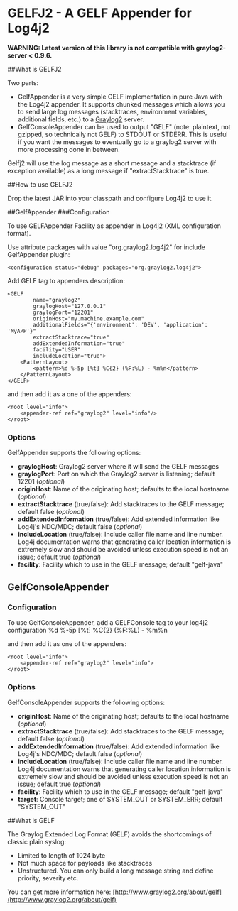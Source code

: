 # GELFJ2 - A GELF Appender for Log4j2

**WARNING: Latest version of this library is not compatible with graylog2-server < 0.9.6.**

##What is GELFJ2

Two parts:
 - GelfAppender is a very simple GELF implementation in pure Java with the Log4j2 appender. It supports chunked messages which allows you to send large log messages (stacktraces, environment variables, additional fields, etc.) to a [Graylog2](http://www.graylog2.org/) server.
 - GelfConsoleAppender can be used to output "GELF" (note: plaintext, not gzipped, so technically not GELF) to STDOUT or STDERR. This is useful if you want the messages to eventually go to a graylog2 server with more processing done in between.

Gelfj2 will use the log message as a short message and a stacktrace (if exception available) as a long message if "extractStacktrace" is true.

##How to use GELFJ2

Drop the latest JAR into your classpath and configure Log4j2 to use it.

##GelfAppender
###Configuration

To use GELFAppender Facility as appender in Log4j2 (XML configuration format).

Use attribute packages with value "org.graylog2.log4j2" for include GelfAppender plugin:

	<configuration status="debug" packages="org.graylog2.log4j2">

Add GELF tag to appenders description:

	<GELF
			name="graylog2"
			graylogHost="127.0.0.1"
			graylogPort="12201"
			originHost="my.machine.example.com"
			additionalFields="{'environment': 'DEV', 'application': 'MyAPP'}"
			extractStacktrace="true"
			addExtendedInformation="true"
			facility="USER"
			includeLocation="true">
		<PatternLayout>
			<pattern>%d %-5p [%t] %C{2} (%F:%L) - %m%n</pattern>
		</PatternLayout>
	</GELF>

and then add it as a one of the appenders:

	<root level="info">
		<appender-ref ref="graylog2" level="info"/>
	</root>

### Options

GelfAppender supports the following options:

- **graylogHost**: Graylog2 server where it will send the GELF messages
- **graylogPort**: Port on which the Graylog2 server is listening; default 12201 (*optional*)
- **originHost**: Name of the originating host; defaults to the local hostname (*optional*)
- **extractStacktrace** (true/false): Add stacktraces to the GELF message; default false (*optional*)
- **addExtendedInformation** (true/false): Add extended information like Log4j's NDC/MDC; default false (*optional*)
- **includeLocation** (true/false): Include caller file name and line number. Log4j documentation warns that generating caller location information is extremely slow and should be avoided unless execution speed is not an issue; default true (*optional*)
- **facility**: Facility which to use in the GELF message; default "gelf-java"

## GelfConsoleAppender
### Configuration

To use GelfConsoleAppender, add a GELFConsole tag to your log4j2 configuration
    <GELFConsole
          name="graylog2"
          originHost="my.machine.example.com"
          additionalFields="{'environment': 'DEV', 'application': 'MyAPP'}"
          extractStacktrace="true"
          addExtendedInformation="true"
          facility="USER"
          includeLocation="true">
          <PatternLayout>
		      <pattern>%d %-5p [%t] %C{2} (%F:%L) - %m%n</pattern>
		  </PatternLayout>
    </GELFConsole>

and then add it as one of the appenders:

    <root level="info">
        <appender-ref ref="graylog2" level="info">
    </root>

### Options

GelfConsoleAppender supports the following options:

- **originHost**: Name of the originating host; defaults to the local hostname (*optional*)
- **extractStacktrace** (true/false): Add stacktraces to the GELF message; default false (*optional*)
- **addExtendedInformation** (true/false): Add extended information like Log4j's NDC/MDC; default false (*optional*)
- **includeLocation** (true/false): Include caller file name and line number. Log4j documentation warns that generating caller location information is extremely slow and should be avoided unless execution speed is not an issue; default true (*optional*)
- **facility**: Facility which to use in the GELF message; default "gelf-java"
- **target**: Console target; one of SYSTEM_OUT or SYSTEM_ERR; default "SYSTEM_OUT"


##What is GELF

The Graylog Extended Log Format (GELF) avoids the shortcomings of classic plain syslog:

- Limited to length of 1024 byte
- Not much space for payloads like stacktraces
- Unstructured. You can only build a long message string and define priority, severity etc.

You can get more information here: [http://www.graylog2.org/about/gelf](http://www.graylog2.org/about/gelf)